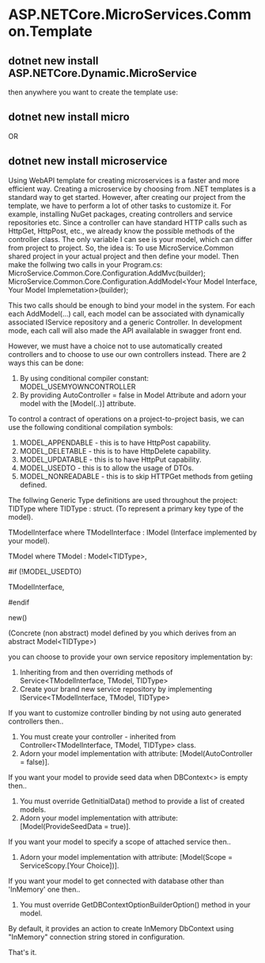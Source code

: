 # ASP.NETCore.MicroServices.Common.Template

## dotnet new install ASP.NETCore.Dynamic.MicroService 

then anywhere you want to create the template use:

## dotnet new install micro
OR
## dotnet new install microservice

Using WebAPI template for creating microservices is a faster and more efficient way.
Creating a microservice by choosing from .NET templates is a standard way to get started. 
However, after creating our project from the template, we have to perform a lot of other tasks to customize it. 
For example, installing NuGet packages, creating controllers and service repositories etc. 
Since a controller can have standard HTTP calls such as HttpGet, HttpPost, etc., we already know the possible methods of the controller class. 
The only variable I can see is your model, which can differ from project to project. 
So, the idea is: To use MicroService.Common shared project in your actual project and then define your model.
Then make the follwing two calls in your Program.cs:
MicroService.Common.Core.Configuration.AddMvc(builder);
MicroService.Common.Core.Configuration.AddModel\<Your Model Interface, Your Model Implemetation\>(builder);

This two calls should be enough to bind your model in the system.
For each each AddModel(...) call, each model can be associated with dynamically associated IService repository and a generic Controller.
In development mode, each call will also made the API availalable in swagger front end.

However, we must have a choice not to use automatically created controllers and to choose to use our own controllers instead.
There are 2 ways this can be done:
1. By using conditional compiler constant: MODEL_USEMYOWNCONTROLLER
2. By providing AutoController = false in Model Attribute and adorn your model with the \[Model(..)\] attribute.

To control a contract of operations on a project-to-project basis, we can use the following conditional compilation symbols:
1. MODEL_APPENDABLE - this is to have HttpPost capability.
2. MODEL_DELETABLE - this is to have HttpDelete capability.
3. MODEL_UPDATABLE - this is to have HttpPut capability.
4. MODEL_USEDTO - this is to allow the usage of DTOs.
5. MODEL_NONREADABLE - this is to skip HTTPGet methods from getiing defined.
    
The follwing Generic Type definitions are used throughout the project:
TIDType where TIDType : struct. (To represent a primary key type of the model).

TModelInterface  where TModelInterface : IModel (Interface implemented by your model).

TModel where TModel : Model\<TIDType\>,

#if (!MODEL_USEDTO)

TModelInterface,

#endif

new()

(Concrete (non abstract) model defined by you which derives from an abstract Model\<TIDType\>) 

you can choose to provide your own service repository implementation by:
1. Inheriting from and then overriding methods of Service\<TModelInterface, TModel, TIDType\>
2. Create your brand new service repository by implementing IService\<TModelInterface, TModel, TIDType\>

If you want to customize controller binding by not using auto generated controllers then.. 
1. You must create your controller - inherited from Controller\<TModelInterface, TModel, TIDType\> class.
2. Adorn your model implementation with attribute: [Model(AutoController = false)]. 

If you want your model to provide seed data when DBContext\<\> is empty then.. 
1. You must override GetInitialData() method to provide a list of created models.
2. Adorn your model implementation with attribute: [Model(ProvideSeedData = true)].

If you want your model to specify a scope of attached service then.. 
1.  Adorn your model implementation with attribute: [Model(Scope = ServiceScopy.[Your Choice])].

If you want your model to get connected with database other than 'InMemory' one then..
1. You must override GetDBContextOptionBuilderOption() method in your model.
   
By default, it provides an action to create InMemory DbContext using "InMemory" connection string stored in configuration.

That's it. 
  
